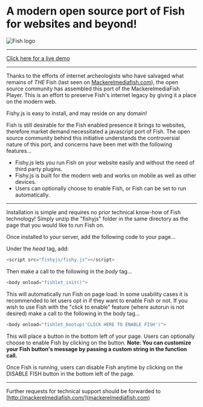 # A modern open source port of Fish for websites and beyond!
![Fish logo](http://mackerelmediafish.com/getfish/fishylogo_sml.png)

----

[Click here for a live demo](http://mackerelmediafish.com/getfish/)

----

Thanks to the efforts of internet archeologists who have salvaged what remains of *THE* Fish (last seen on [Mackerelmediafish.com](http://mackerelmediafish.com/)), the open source community has assembled this port of the MackerelmediaFish Player.
This is an effort to preserve Fish's internet legacy by giving it a place on the modern web.

Fishy.js is easy to install, and may reside on any domain!

Fish is still desirable for the Fish enabled presence it brings to websites, therefore market demand necessitated a javascript port of Fish. The open source community behind this initiative understands the controversial nature of this port, and concerns have been met with the following features...

* Fishy.js lets you run Fish on your website easily and without the need of third party plugins.
* Fishy.js is built for the modern web and works on mobile as well as other devices.
* Users can optionally choose to enable Fish, or Fish can be set to run automatically.

----

Installation is simple and requires no prior technical know-how of Fish technology!
Simply unzip the "fishyjs" folder in the same directory as the page that you would like to run Fish on.

Once installed to your server, add the following code to your page...

Under the *head* tag, add:

```javascript
<script src="fishyjs/fishy.js"></script>
```

Then make a call to the following in the *body* tag...

```javascript
<body onload="fishlet_init()">
```

This will automatically run Fish on page load.
In some usability cases it is recommended to let users opt in if they want to enable Fish or not. If you wish to use Fish with the "click to enable" feature (where autorun is not desired) make a call to the following in the body tag...

```javascript
<body onload="fishlet_bootup('CLICK HERE TO ENABLE FISH')">
```

This will place a button in the bottom left of your page. Users can optionally choose to enable Fish by clicking on the button.
**Note: You can customize your Fish button's message by passing a custom string in the function call.**

Once Fish is running, users can disable Fish anytime by clicking on the DISABLE FISH button in the bottom left of the page.

----

Further requests for technical support should be forwarded to [http://mackerelmediafish.com/](mackerelmediafish.com)
